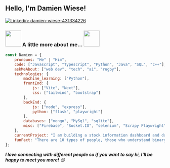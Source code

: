 

<h2>Hello, I'm Damien Wiese!</h2>



[![Linkedin: damien-wiese-431334226](https://img.shields.io/badge/-damien-blue?style=flat-square&logo=Linkedin&logoColor=white&link=https://www.linkedin.com/in/damien-wiese-431334226/)](https://www.linkedin.com/in/damien-wiese-431334226/)

### <img src="https://64.media.tumblr.com/2a179f28d17a9d3d5461f809555dda65/54cc179d177353a2-79/s500x750/280fae5190a25039b7480c6e04aad6e3f7b916a2.gifv" width="50"> A little more about me... <img src="https://static.wikia.nocookie.net/carbotanimations/images/0/07/Jim_RaynorSpray.png/revision/latest?cb=20180322163525" width="50">



```javascript
const Damien = {
    pronouns: "He" | "Him",
    code: ["Javascript", "Typescript", "Python", "Java", "SQL", "c++"],
    askMeAbout: ["web dev", "tech", "ai", "rugby"],
    technologies: {
        machine_learning: ["Python"],
        frontEnd: {
            js: ["Vite", "Next"],
            css: ["tailwind", "bootstrap"]
        },
        backEnd: {
            js: ["node", "express"],
            python: ["flask", "playwright"]
        },
        databases: ["mongo", "MySql", "sqlite"],
        misc: ["Firebase", "Socket.IO", "selenium", "Scrapy Playwright", "Pytorch"]
    },
    currentProject: "I am building a stock information dashboard and database",
    funFact: "There are 10 types of people, those who understand binary and those who don't "
};
```

<em><b>I love connecting with different people so if you want to say hi, I'll be happy to meet you more!</b> 😊</em>


